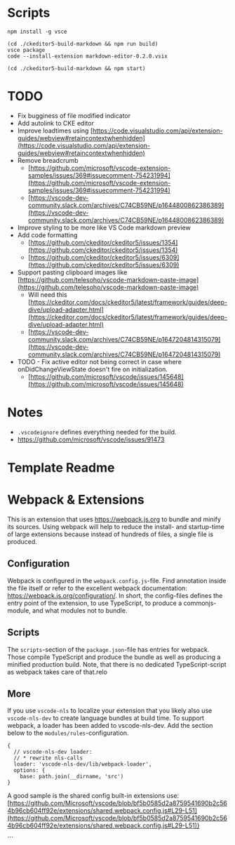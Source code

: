 # Scripts

```plaintext
npm install -g vsce

(cd ./ckeditor5-build-markdown && npm run build)
vsce package
code --install-extension markdown-editor-0.2.0.vsix

(cd ./ckeditor5-build-markdown && npm start)
```

# TODO

*   Fix bugginess of file modified indicator
*   Add autolink to CKE editor
*   Improve loadtimes using [https://code.visualstudio.com/api/extension-guides/webview#retaincontextwhenhidden](https://code.visualstudio.com/api/extension-guides/webview#retaincontextwhenhidden)
*   Remove breadcrumb 
    *   [https://github.com/microsoft/vscode-extension-samples/issues/369#issuecomment-754231994](https://github.com/microsoft/vscode-extension-samples/issues/369#issuecomment-754231994)
    *   [https://vscode-dev-community.slack.com/archives/C74CB59NE/p1644800862386389](https://vscode-dev-community.slack.com/archives/C74CB59NE/p1644800862386389)
*   Improve styling to be more like VS Code markdown preview
*   Add code formatting
    *   [https://github.com/ckeditor/ckeditor5/issues/1354](https://github.com/ckeditor/ckeditor5/issues/1354)
    *   [https://github.com/ckeditor/ckeditor5/issues/6309](https://github.com/ckeditor/ckeditor5/issues/6309)
*   Support pasting clipboard images like [https://github.com/telesoho/vscode-markdown-paste-image](https://github.com/telesoho/vscode-markdown-paste-image)
    *   Will need this [https://ckeditor.com/docs/ckeditor5/latest/framework/guides/deep-dive/upload-adapter.html](https://ckeditor.com/docs/ckeditor5/latest/framework/guides/deep-dive/upload-adapter.html)
    *   [https://vscode-dev-community.slack.com/archives/C74CB59NE/p1647204814315079](https://vscode-dev-community.slack.com/archives/C74CB59NE/p1647204814315079)
*   TODO - Fix active editor not being correct in case where onDidChangeViewState doesn't fire on initialization.
    *   [https://github.com/microsoft/vscode/issues/145648](https://github.com/microsoft/vscode/issues/145648)

# Notes

*   `.vscodeignore` defines everything needed for the build.
*   https://github.com/microsoft/vscode/issues/91473

# Template Readme

# Webpack & Extensions

This is an extension that uses https://webpack.js.org to bundle and minify its sources. Using webpack will help to reduce the install- and startup-time of large extensions because instead of hundreds of files, a single file is produced.

## Configuration

Webpack is configured in the `webpack.config.js`\-file. Find annotation inside the file itself or refer to the excellent webpack documentation: https://webpack.js.org/configuration/. In short, the config-files defines the entry point of the extension, to use TypeScript, to produce a commonjs-module, and what modules not to bundle.

## Scripts

The `scripts`\-section of the `package.json`\-file has entries for webpack. Those compile TypeScript and produce the bundle as well as producing a minified production build. Note, that there is no dedicated TypeScript-script as webpack takes care of that.relo

## More

If you use `vscode-nls` to localize your extension that you likely also use `vscode-nls-dev` to create language bundles at build time. To support webpack, a loader has been added to vscode-nls-dev. Add the section below to the `modules/rules`\-configuration.

```plaintext
{
  // vscode-nls-dev loader:
  // * rewrite nls-calls
  loader: 'vscode-nls-dev/lib/webpack-loader',
  options: {
    base: path.join(__dirname, 'src')
}
```

A good sample is the shared config built-in extensions use: [https://github.com/Microsoft/vscode/blob/bf5b0585d2a8759541690b2c564b96cb604ff92e/extensions/shared.webpack.config.js#L29-L51](https://github.com/Microsoft/vscode/blob/bf5b0585d2a8759541690b2c564b96cb604ff92e/extensions/shared.webpack.config.js#L29-L51)}

\`\`\`